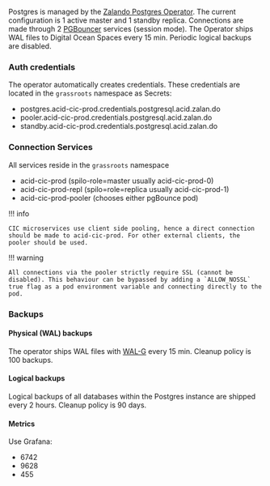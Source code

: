 Postgres is managed by the [Zalando Postgres Operator](https://postgres-operator.readthedocs.io). The current configuration is 1 active master and 1 standby replica. Connections are made through 2 [PGBouncer](https://www.pgbouncer.org/features.html) services (session mode). The Operator ships WAL files to Digital Ocean Spaces every 15 min. Periodic logical backups are disabled.

### Auth credentials

The operator automatically creates credentials. These credentials are located in the `grassroots` namespace as Secrets:

- postgres.acid-cic-prod.credentials.postgresql.acid.zalan.do
- pooler.acid-cic-prod.credentials.postgresql.acid.zalan.do
- standby.acid-cic-prod.credentials.postgresql.acid.zalan.do

### Connection Services

All services reside in the `grassroots` namespace

- acid-cic-prod (spilo-role=master usually acid-cic-prod-0)
- acid-cic-prod-repl (spilo=role=replica usually acid-cic-prod-1)
- acid-cic-prod-pooler (chooses either pgBounce pod)

!!! info

    CIC microservices use client side pooling, hence a direct connection should be made to acid-cic-prod. For other external clients, the pooler should be used.

!!! warning

    All connections via the pooler strictly require SSL (cannot be disabled). This behaviour can be bypassed by adding a `ALLOW_NOSSL` true flag as a pod environment variable and connecting directly to the pod.

### Backups

#### Physical (WAL) backups

The operator ships WAL files with [WAL-G](https://github.com/wal-g/wal-g) every 15 min. Cleanup policy is 100 backups.

#### Logical backups

Logical backups of all databases within the Postgres instance are shipped every 2 hours. Cleanup policy is 90 days.

#### Metrics

Use Grafana:

- 6742
- 9628
- 455
